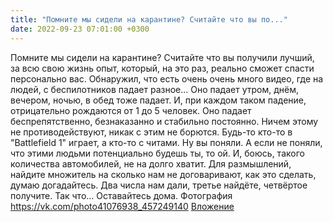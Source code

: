 ```yaml
---
title: "Помните мы сидели на карантине? Считайте что вы по..."
date: 2022-09-23 07:01:00 +0300
---
```


Помните мы сидели на карантине? Считайте что вы получили лучший, за всю свою жизнь опыт, который, на это раз, реально сможет спасти персонально вас.
Обнаружил, что есть очень очень много видео, где на людей, с беспилотников падает разное... Оно падает утром, днём, вечером, ночью, в обед тоже падает. И, при каждом таком падение, отрицательно рождаются от 1 до 5 человек. Оно падает беспрепятственно, безнаказанно и стабильно постоянно. Ничем этому не противодействуют, никак с этим не борются. Будь-то кто-то в "Battlefield 1" играет, а кто-то с читами. Ну вы поняли. А если не поняли, что этими людьми потенциально будешь ты, то ой.
И, боюсь, такого количества автомобилей, не на долго хватит.
Для размышлений, найдите множитель на сколько нам не договаривают, как это сделать, думаю догадайтесь. Два числа нам дали, третье найдёте, четвёртое получите.
Так что... Оставайтесь дома.
Фотография
<a class="vk-attach" href="https://vk.com/photo41076938_457249140">https://vk.com/photo41076938_457249140</a>
<a class="vk-attach" href="https://vk.com/photo41076938_457249140">Вложение</a>
